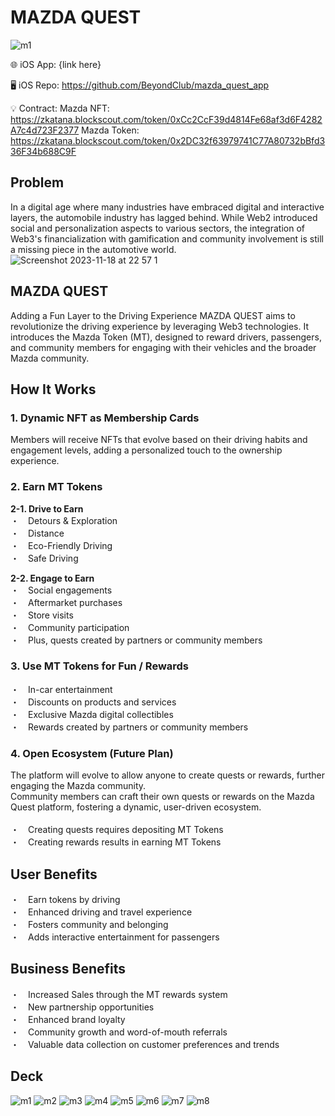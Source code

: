 # MAZDA QUEST

![m1](https://github.com/BeyondClub/mazda_quest_app/assets/90386676/37e85960-bda7-4726-96be-c45a0888b2ff)

🌐 iOS App: {link here}

🖥️ iOS Repo: https://github.com/BeyondClub/mazda_quest_app

💡 Contract: 
Mazda NFT: https://zkatana.blockscout.com/token/0xCc2CcF39d4814Fe68af3d6F4282A7c4d723F2377
Mazda Token: https://zkatana.blockscout.com/token/0x2DC32f63979741C77A80732bBfd336F34b688C9F

## Problem
In a digital age where many industries have embraced digital and interactive layers, the automobile industry has lagged behind. While Web2 introduced social and personalization aspects to various sectors, the integration of Web3's financialization with gamification and community involvement is still a missing piece in the automotive world.
![Screenshot 2023-11-18 at 22 57 1](https://github.com/BeyondClub/mazda_quest_app/assets/90386676/0d5d6a50-ebf0-4b34-b157-daa0541c2604)

## MAZDA QUEST
Adding a Fun Layer to the Driving Experience
MAZDA QUEST aims to revolutionize the driving experience by leveraging Web3 technologies. It introduces the Mazda Token (MT), designed to reward drivers, passengers, and community members for engaging with their vehicles and the broader Mazda community.

## How It Works
### 1. Dynamic NFT as Membership Cards
Members will receive NFTs that evolve based on their driving habits and engagement levels, adding a personalized touch to the ownership experience.

### 2. Earn MT Tokens
**2-1. Drive to Earn**</br>
・　Detours & Exploration</br>
・　Distance</br>
・　Eco-Friendly Driving</br>
・　Safe Driving</br>

**2-2. Engage to Earn**</br>
・　Social engagements</br>
・　Aftermarket purchases</br>
・　Store visits</br>
・　Community participation</br>
・　Plus, quests created by partners or community members</br>

### 3. Use MT Tokens for Fun / Rewards
・　In-car entertainment</br>
・　Discounts on products and services</br>
・　Exclusive Mazda digital collectibles</br>
・　Rewards created by partners or community members</br>

### 4. Open Ecosystem (Future Plan)
The platform will evolve to allow anyone to create quests or rewards, further engaging the Mazda community.</br>
Community members can craft their own quests or rewards on the Mazda Quest platform, fostering a dynamic, user-driven ecosystem.
</br></br>
・　Creating quests requires depositing MT Tokens</br>
・　Creating rewards results in earning MT Tokens

## User Benefits
・　Earn tokens by driving</br>
・　Enhanced driving and travel experience</br>
・　Fosters community and belonging</br>
・　Adds interactive entertainment for passengers</br>

## Business Benefits
・　Increased Sales through the MT rewards system</br>
・　New partnership opportunities</br>
・　Enhanced brand loyalty</br>
・　Community growth and word-of-mouth referrals</br>
・　Valuable data collection on customer preferences and trends</br>

## Deck
![m1](https://github.com/BeyondClub/mazda_quest_app/assets/90386676/29441b22-0db2-4c22-abef-a248a5a758c0)
![m2](https://github.com/BeyondClub/mazda_quest_app/assets/90386676/86eda562-0d0a-4f29-bd07-cca25d899abe)
![m3](https://github.com/BeyondClub/mazda_quest_app/assets/90386676/202b3b7a-9f4e-4867-afe7-17b866d23b00)
![m4](https://github.com/BeyondClub/mazda_quest_app/assets/90386676/c222d60e-b66a-4475-92fd-a7ef33c37eea)
![m5](https://github.com/BeyondClub/mazda_quest_app/assets/90386676/6b1c490e-3978-44ea-a629-8d59740c72ce)
![m6](https://github.com/BeyondClub/mazda_quest_app/assets/90386676/d0c717c6-cb98-4a89-b55d-c829936c0bb0)
![m7](https://github.com/BeyondClub/mazda_quest_app/assets/90386676/8e0762f8-138f-49bd-bcfc-219284947e0f)
![m8](https://github.com/BeyondClub/mazda_quest_app/assets/90386676/7db2ab20-21da-41ae-89ff-083f6c24929d)
